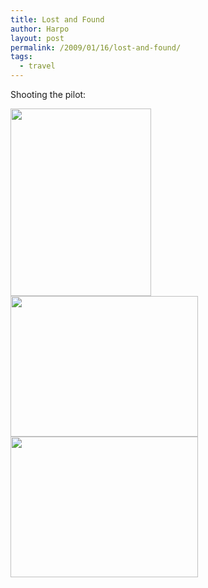 ```yaml
---
title: Lost and Found
author: Harpo
layout: post
permalink: /2009/01/16/lost-and-found/
tags:
  - travel
---
```

Shooting the pilot:

[<img src="http://harpojaeger.github.io/assets/media/wp-content/uploads/2009/01/p-640-480-ac378e5e-4449-47d2-a889-d405281f80c8.jpeg" alt="" width="225" height="300" class="alignnone size-full wp-image-364" />][1][<img src="http://harpojaeger.github.io/assets/media/wp-content/uploads/2009/01/l-640-480-8962a67d-825e-4f87-9641-1d9e37d3da3f.jpeg" alt="" width="300" height="225" class="alignnone size-full wp-image-364" />][2][<img src="http://harpojaeger.github.io/assets/media/wp-content/uploads/2009/01/l-640-480-2a0551d5-e9f2-4163-868e-66a051b110df.jpeg" alt="" width="300" height="225" class="alignnone size-full wp-image-364" />][3]

 [1]: http://harpojaeger.github.io/assets/media/wp-content/uploads/2009/01/p-640-480-ac378e5e-4449-47d2-a889-d405281f80c8.jpeg
 [2]: http://harpojaeger.github.io/assets/media/wp-content/uploads/2009/01/l-640-480-8962a67d-825e-4f87-9641-1d9e37d3da3f.jpeg
 [3]: http://harpojaeger.github.io/assets/media/wp-content/uploads/2009/01/l-640-480-2a0551d5-e9f2-4163-868e-66a051b110df.jpeg